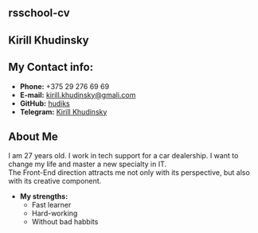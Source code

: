 ## rsschool-cv
## Kirill Khudinsky
## My Contact info:
- **Phone:** +375 29 276 69 69
- **E-mail:** [kirill.khudinsky@gmali.com](mailto:kirill.khudinsky@gmali.com)
- **GitHub:** [hudiks](https://github.com/hudiks)
- **Telegram:** [Kirill Khudinsky](https://t.me/kir.hud)
## About Me

I am 27 years old. I work in tech support for a car dealership. I want to change my life and master a new specialty in IT.  
The Front-End direction attracts me not only with its perspective, but also with its creative component.

* **My strengths:**
    * Fast learner
    * Hard-working
    * Without bad habbits